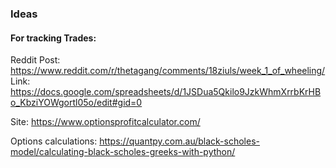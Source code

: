### Ideas

#### For tracking Trades:
Reddit Post: https://www.reddit.com/r/thetagang/comments/18ziuls/week_1_of_wheeling/
Link: https://docs.google.com/spreadsheets/d/1JSDua5Qkilo9JzkWhmXrrbKrHBo_KbziYOWgortl05o/edit#gid=0

Site: https://www.optionsprofitcalculator.com/

Options calculations: https://quantpy.com.au/black-scholes-model/calculating-black-scholes-greeks-with-python/